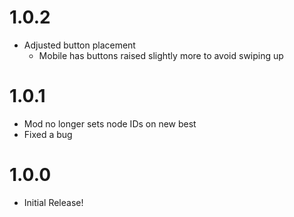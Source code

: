 # 1.0.2
- Adjusted button placement
    - Mobile has buttons raised slightly more to avoid swiping up

# 1.0.1
- Mod no longer sets node IDs on new best
- Fixed a bug

# 1.0.0
- Initial Release!